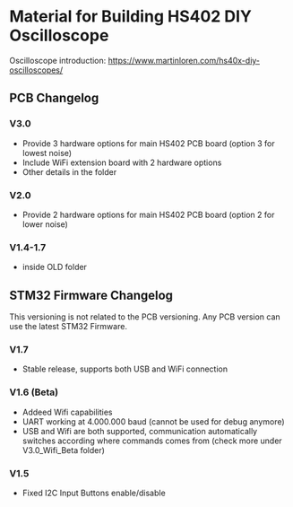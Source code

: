 # Material for Building HS402 DIY Oscilloscope

Oscilloscope introduction: https://www.martinloren.com/hs40x-diy-oscilloscopes/

## PCB Changelog
### V3.0
- Provide 3 hardware options for main HS402 PCB board (option 3 for lowest noise)
- Include WiFi extension board with 2 hardware options
- Other details in the folder

### V2.0
- Provide 2 hardware options for main HS402 PCB board (option 2 for lower noise)

### V1.4-1.7
- inside OLD folder

## STM32 Firmware Changelog
This versioning is not related to the PCB versioning. Any PCB version can use the latest STM32 Firmware.
### V1.7
- Stable release, supports both USB and WiFi connection

### V1.6 (Beta)
- Addeed Wifi capabilities
- UART working at 4.000.000 baud (cannot be used for debug anymore)
- USB and Wifi are both supported, communication automatically switches according where commands comes from
(check more under V3.0_Wifi_Beta folder)

### V1.5
- Fixed I2C Input Buttons enable/disable
